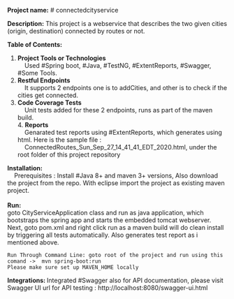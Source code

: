 <b>Project name:</b> # connectedcityservice

<b>Description:</b> This project is a webservice that describes the two given cities (origin, destination) connected by routes or not.

<b>Table of Contents:</b>

   1. **Project Tools or Technologies**
   			   <br>	&nbsp;	&nbsp; Used #Spring boot, #Java, #TestNG, #ExtentReports, #Swagger, #Some Tools.<br>
   2. **Restful Endpoints**
	 				 <br>	&nbsp;	&nbsp; It supports 2 endpoints one is to addCities, and other is to check if the cities get connected.<br>
   3. **Code Coverage Tests**
	 			 	<br>	&nbsp;	&nbsp; Unit tests added for these 2 endpoints, runs as part of the maven build.<br>
	 4. **Reports**
	 				<br>	&nbsp;	&nbsp; Genarated test reports using #ExtentReports, which generates using html. Here is the sample file : <br>	&nbsp;	&nbsp; ConnectedRoutes_Sun_Sep_27_14_41_41_EDT_2020.html, under the root folder of this project repository

<b>Installation:</b>
	<br>	&nbsp;	&nbsp; Prerequisites : Install #Java 8+ and maven 3+ versions, Also download the project from the repo. With eclipse import the project as existing maven project.
	<br> &nbsp; &nbsp; <br><b>Run:</b></br> goto CityServiceApplication class and run as java application, which bootstraps the spring app and starts the embedded tomcat webserver.<br>
	Next, goto pom.xml and right click run as a maven build will do clean install by triggering all tests automatically. Also generates test report as i mentioned above.<br>
	
	Run Through Command Line: goto root of the project and run using this comand ->  mvn spring-boot:run
	Please make sure set up MAVEN_HOME locally


<b> Integrations: </b> Integrated #Swagger also for API documentation, please visit Swagger UI url for API testing : http://localhost:8080/swagger-ui.html
